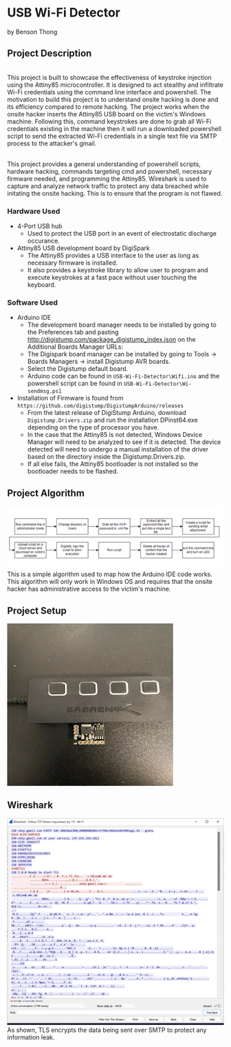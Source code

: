 # USB Wi-Fi Detector 
by Benson Thong

## Project Description
<br/>This project is built to showcase the effectiveness of keystroke injection using the Attiny85 microcontroller. It is designed to act stealthy and infiltrate Wi-Fi credentials using the command line interface and powershell. The motivation to build this project is to understand onsite hacking is done and its efficiency compared to remote hacking. The project works when the onsite hacker inserts the Attiny85 USB board on the victim's Windows machine. Following this, command keystrokes are done to grab all Wi-Fi credentials existing in the machine then it will run a downloaded powershell script to send the extracted Wi-Fi credentials in a single text file via SMTP process to the attacker's gmail. 

<br/> This project provides a general understanding of powershell scripts, hardware hacking, commands targeting cmd and powershell, necessary firmware needed, and programming the Attiny85. Wireshark is used to capture and analyze network traffic to protect any data breached while initating the onsite hacking. This is to ensure that the program is not flawed. </br> 

### Hardware Used
- 4-Port USB hub 
  - Used to protect the USB port in an event of electrostatic discharge occurance.
- Attiny85 USB development board by DigiSpark
  - The Attiny85 provides a USB interface to the user as long as necessary firmware is installed.
  - It also provides a keystroke library to allow user to program and execute keystrokes at a fast pace without user touching the keyboard.
  
### Software Used 
- Arduino IDE
  - The development board manager needs to be installed by going to the Preferences tab and pasting http://digistump.com/package_digistump_index.json on the Additional Boards Manager URLs:
  - The Digispark board manager can be installed by going to Tools -> Boards Managers -> install Digistump AVR boards. 
  - Select the Digistump default board.
  - Arduino code can be found in ```USB-Wi-Fi-Detector\Wifi.ino``` and the powershell script can be found in ```USB-Wi-Fi-Detector\Wi-sendmsg.ps1```
- Installation of Firmware is found from ```https://github.com/digistump/DigistumpArduino/releases```
  - From the latest release of DigiStump Arduino, download ```Digistump.Drivers.zip``` and run the installation DPinst64.exe depending on the type of processor you have. 
  - In the case that the Attiny85 is not detected, Windows Device Manager will need to be analyzed to see if it is detected. The device detected will need to undergo a manual installation of the driver based on the directory inside the Digistump.Drivers.zip. 
  - If all else fails, the Attiny85 bootloader is not installed so the bootloader needs to be flashed.
## Project Algorithm 
![](pictures/ProjectAlgorithm.png)
<br/>This is a simple algorithm used to map how the Arduino IDE code works. This algorithm will only work in Windows OS and requires that the onsite hacker has administrative access to the victim's machine. </br>
## Project Setup
![](pictures/USB.png)

## Wireshark 
![](pictures/pcapimg.png) 
<br/> As shown, TLS encrypts the data being sent over SMTP to protect any information leak. </br>
